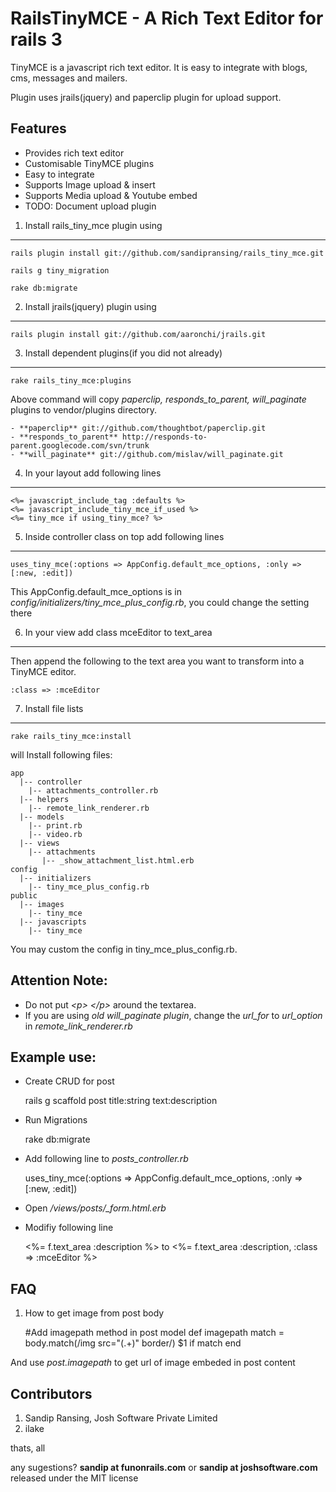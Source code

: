# RailsTinyMCE - A Rich Text Editor for rails 3

TinyMCE is a javascript rich text editor. It is easy to integrate with blogs, cms, messages and mailers.

Plugin uses jrails(jquery) and paperclip plugin for upload support.

Features
--------------

- Provides rich text editor
- Customisable TinyMCE plugins
- Easy to integrate
- Supports Image upload & insert
- Supports Media upload & Youtube embed 
- TODO: Document upload plugin

1. Install rails_tiny_mce plugin using
--------------------- 
    rails plugin install git://github.com/sandipransing/rails_tiny_mce.git
 
    rails g tiny_migration
    
    rake db:migrate
 
2. Install jrails(jquery) plugin using
----------------
    rails plugin install git://github.com/aaronchi/jrails.git
 
3. Install dependent plugins(if you did not already)
---------------------
    rake rails_tiny_mce:plugins
 
Above command will copy *paperclip, responds_to_parent, will_paginate* plugins to vendor/plugins directory.
 
    - **paperclip** git://github.com/thoughtbot/paperclip.git
    - **responds_to_parent** http://responds-to-parent.googlecode.com/svn/trunk
    - **will_paginate** git://github.com/mislav/will_paginate.git
 
4. In your layout add following lines
-----------------------
    <%= javascript_include_tag :defaults %>
    <%= javascript_include_tiny_mce_if_used %>
    <%= tiny_mce if using_tiny_mce? %>
 
5. Inside controller class on top add following lines
-------------------------------------
    uses_tiny_mce(:options => AppConfig.default_mce_options, :only => [:new, :edit])
 
This AppConfig.default_mce_options is in *config/initializers/tiny_mce_plus_config.rb*, you could change the setting there
 
6. In your view add class mceEditor to text_area
-----------------------------
Then append the following to the text area you want to transform into a TinyMCE editor.
 
    :class => :mceEditor
 
7. Install file lists
-------------------------
    rake rails_tiny_mce:install
 
will Install following files:
 
    app
      |-- controller
        |-- attachments_controller.rb
      |-- helpers
        |-- remote_link_renderer.rb
      |-- models
        |-- print.rb
        |-- video.rb
      |-- views
        |-- attachments
           |-- _show_attachment_list.html.erb
    config
      |-- initializers
        |-- tiny_mce_plus_config.rb
    public
      |-- images
        |-- tiny_mce
      |-- javascripts
        |-- tiny_mce
 
You may custom the config in tiny_mce_plus_config.rb.
 
## Attention Note:
* Do not put *\<p> \</p>* around the textarea.
* If you are using *old will_paginate plugin*, change the *url_for* to *url_option* in *remote_link_renderer.rb*
 
## Example use:

- Create CRUD for post
    
    rails g scaffold post title:string text:description
 
- Run Migrations
    
    rake db:migrate
 
- Add following line to *posts_controller.rb*
    
    uses_tiny_mce(:options => AppConfig.default_mce_options, :only => [:new, :edit])
 
- Open */views/posts/_form.html.erb* 

- Modifiy following line
    
    <%= f.text_area :description %>
to
    <%= f.text_area :description, :class => :mceEditor %>
 
## FAQ
1. How to get image from post body 

    #Add imagepath method in post model
    def imagepath
      match = body.match(/img src="(.+)" border/)
      $1 if match
    end

And use *post.imagepath* to get url of image embeded in post content

## Contributors

1. Sandip Ransing, Josh Software Private Limited
2. ilake

thats, all

any sugestions? **sandip at funonrails.com** or **sandip at joshsoftware.com** released under the MIT license

